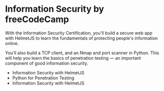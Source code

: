 # Information Security by freeCodeCamp

With the Information Security Certification, you'll build a secure web app with HelmetJS to learn the fundamentals of protecting people's information online.

You'll also build a TCP client, and an Nmap and port scanner in Python. This will help you learn the basics of penetration testing — an important component of good information security.

 - Information Security with HelmetJS
 - Python for Penetration Testing
 - Information Security with HelmetJS
